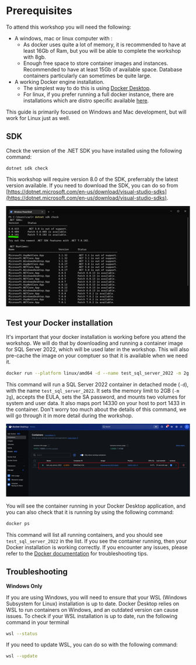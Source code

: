 # Prerequisites

To attend this workshop you will need the following:

- A windows, mac or linux computer with : 
    - As docker uses quite a lot of memory, it is recommended to have at least 16Gb of Ram, but you will be able to complete the workshop with 8gb.
    - Enough free space to store container images and instances. Recommended to have at least 15Gb of available space. Database containers particularly can sometimes be quite large.
- A working Docker engine installation. 
    - The simplest way to do this is using [Docker Desktop](https://docs.docker.com/get-docker/).
    - For linux, if you prefer running a full docker instance, there are installations which are distro specific available [here](https://docs.docker.com/desktop/linux/install/).

This guide is primarily focused on Windows and Mac development, but will work for Linux just as well. 

## SDK

Check the version of the .NET SDK you have installed using the following command:

    dotnet sdk check

This workshop will require version 8.0 of the SDK, preferrably the latest version available. If you need to download the SDK, you can do so from [https://dotnet.microsoft.com/en-us/download/visual-studio-sdks](https://dotnet.microsoft.com/en-us/download/visual-studio-sdks).

![sdk-check](/media/1_sdk_check.png)


## Test your Docker installation

It's important that your docker installation is working before you attend the workshop. We will do that by downloading and running a container image for SQL Server 2022, which will be used later in the workshop. This will also pre-cache the image on your comptuer so that it is available when we need it.

```bash
docker run --platform linux/amd64 -d --name test_sql_server_2022 -m 2g -e 'ACCEPT_EULA=Y' -e 'MSSQL_SA_PASSWORD=SQL_password123' -v dev_sql_system_22:/var/opt/mssql -v dev_sql_user_22:/var/opt/sqlserver -p 14330:1433 mcr.microsoft.com/mssql/server:2022-latest
```

This command will run a SQL Server 2022 container in detached mode (`-d`), with the name `test_sql_server_2022`. It sets the memory limit to 2GB (`-m 2g`), accepts the EULA, sets the SA password, and mounts two volumes for system and user data. It also maps port 14330 on your host to port 1433 in the container. Don't worry too much about the details of this command, we will go through it in more detail during the workshop.

![Test Docker is runnig and you can start a SQL server](/media/Docker_Test.png)

You will see the container running in your Docker Desktop application, and you can also check that it is running by using the following command:

```bash
docker ps
```
This command will list all running containers, and you should see `test_sql_server_2022` in the list.
If you see the container running, then your Docker installation is working correctly. If you encounter any issues, please refer to the [Docker documentation](https://docs.docker.com/desktop/troubleshoot-and-support/troubleshoot/) for troubleshooting tips.


## Troubleshooting

**Windows Only** 

If you are using Windows, you will need to ensure that your WSL (Windows Subsystem for Linux) installation is up to date. Docker Desktop relies on WSL to run containers on Windows, and an outdated version can cause issues. To check if your WSL installation is up to date, run the following command in your terminal

```bash 
wsl --status
```

If you need to update WSL, you can do so with the following command:

```bash 
wsl --update
```
